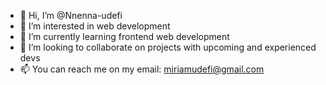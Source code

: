 - 👋 Hi, I’m @Nnenna-udefi
- 👀 I’m interested in web development
- 🌱 I’m currently learning frontend web development
- 💞️ I’m looking to collaborate on projects with upcoming and  experienced devs
- 📫 You can reach me on my email: miriamudefi@gmail.com

<!---
Nnenna-udefi/Nnenna-udefi is a ✨ special ✨ repository because its `README.md` (this file) appears on your GitHub profile.
You can click the Preview link to take a look at your changes.
--->
